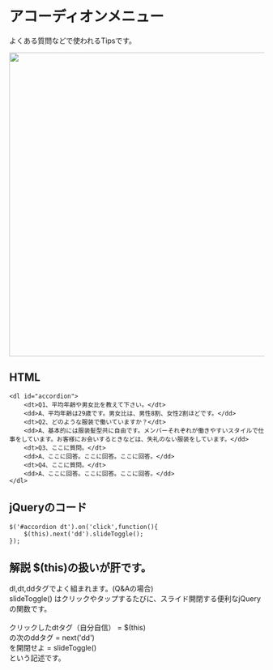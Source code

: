 # アコーディオンメニュー
よくある質問などで使われるTipsです。  

<img src="https://github.com/55Kaerukun/JavaScript/blob/master/images/qa.png" width="600px">
<br>

## HTML

```
<dl id="accordion">
    <dt>Q1、平均年齢や男女比を教えて下さい。</dt>
    <dd>A、平均年齢は29歳です。男女比は、男性8割、女性2割ほどです。</dd>
    <dt>Q2、どのような服装で働いていますか？</dt>
    <dd>A、基本的には服装髪型共に自由です。メンバーそれぞれが働きやすいスタイルで仕事をしています。お客様にお会いするときなどは、失礼のない服装をしています。</dd>
    <dt>Q3、ここに質問。</dt>
    <dd>A、ここに回答。ここに回答。ここに回答。</dd>
    <dt>Q4、ここに質問。</dt>
    <dd>A、ここに回答。ここに回答。ここに回答。</dd>
</dl>
```

## jQueryのコード

```
$('#accordion dt').on('click',function(){
    $(this).next('dd').slideToggle();
});
```

## 解説  $(this)の扱いが肝です。

dl,dt,ddタグでよく組まれます。(Q&Aの場合)  
slideToggle() はクリックやタップするたびに、スライド開閉する便利なjQueryの関数です。  
<br>
クリックしたdtタグ（自分自信） = $(this)  
の次のddタグ = next('dd')  
を開閉せよ = slideToggle()  
という記述です。
